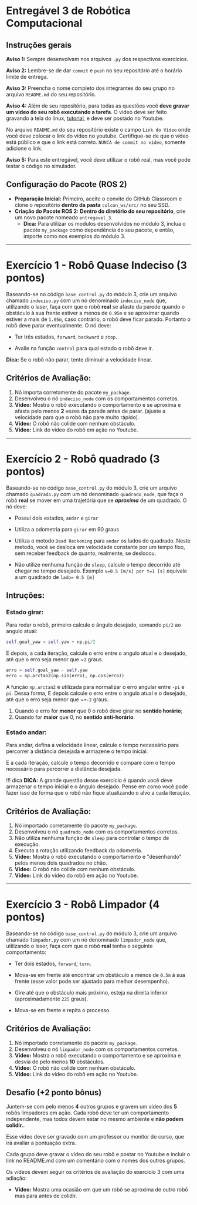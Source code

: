 # Entregável 3 de Robótica Computacional

## Instruções gerais

**Aviso 1:** Sempre desenvolvam nos arquivos `.py` dos respectivos exercícios.

**Aviso 2:** Lembre-se de dar `commit` e `push` no seu repositório até o horário limite de entrega.

**Aviso 3:** Preencha o nome completo dos integrantes do seu grupo no arquivo `README.md` do seu repositório.

**Aviso 4:** Além de seu repositório, para todas as questões você **deve gravar um vídeo do seu robô executando a tarefa**. O vídeo deve ser feito gravando a tela do linux, [tutorial](https://insper.github.io/robotica-computacional/screen_record/), e deve ser postado no Youtube. 

No arquivo `README.md` do seu repositório existe o campo `Link do Vídeo` onde você deve colocar o link do video no youtube. Certifique-se de que o vídeo está público e que o link está correto. `NUNCA de commit no vídeo`, somente adicione o link.

**Aviso 5:** Para este entregável, você deve utilizar o robô real, mas você pode testar o código no simulador.

## Configuração do Pacote (ROS 2)

- **Preparação Inicial:** Primeiro, aceite o convite do GitHub Classroom e clone o repositório **dentro da pasta** `colcon_ws/src/` no seu SSD.
- **Criação do Pacote ROS 2:** **Dentro do diretório do seu repositório**, crie um novo pacote nomeado `entregavel_3`.
    - **Dica:** Para utilizar os modulos desenvolvidos no módulo 3, inclua o pacote `my_package` como dependência do seu pacote, e então, importe como nos exemplos do módulo 3.

____________________________________________________________________

# Exercício 1 - Robô Quase Indeciso (3 pontos)
Baseando-se no código `base_control.py` do módulo 3, crie um arquivo chamado `indeciso.py` com um nó denominado `indeciso_node` que, utilizando o laser, faça com que o robô **real** se afaste da parede quando o obstáculo à sua frente estiver a menos de `0.95m` e se aproximar quando estiver a mais de `1.05m`, caso contrário, o robô deve ficar parado. Portanto o robô deve parar eventualmente. O nó deve:

* Ter três estados, `forward`, `backward` e `stop`.

* Avalie na função `control` para qual estado o robô deve ir.

**Dica:** Se o robô não parar, tente diminuir a velocidade linear.

## Critérios de Avaliação:

1. Nó importa corretamente do pacote `my_package`.
2. Desenvolveu o nó `indeciso_node` com os comportamentos corretos.
3. **Vídeo:** Mostra o robô executando o comportamento e se aproxima e afasta pelo menos **2** vezes da parede antes de parar. (ajuste a velocidade para que o robô não pare muito rápido).
4. **Vídeo:** O robô não colide com nenhum obstáculo.
5. **Vídeo:** Link do vídeo do robô em ação no Youtube.

____________________________________________________________________

# Exercício 2 - Robô quadrado (3 pontos)
Baseando-se no código `base_control.py` do módulo 3, crie um arquivo chamado `quadrado.py` com um nó denominado `quadrado_node`, que faça o robô **real** se mover em uma trajetória que se ***aproxima*** de um quadrado. O nó deve:

* Possui dois estados, `andar` e `girar`

* Utiliza a odometria para `girar` em 90 graus

* Utiliza o metodo `Dead Reckoning` para `andar` os lados do quadrado. Neste metodo, você se desloca em velocidade constante por um tempo fixo, sem receber feedback de quanto, realmente, se deslocou.

* Não utilize nenhuma função de `sleep`, calcule o tempo decorrido até chegar no tempo desejado. Exemplo `v=0.5 [m/s] por t=1 [s]` equivale a um quadrado de `lado= 0.5 [m]`

## Intruções:
### **Estado girar:**
Para rodar o robô, primeiro calcule o ângulo desejado, somando `pi/2` ao angulo atual:

```python
self.goal_yaw = self.yaw + np.pi/2
```

E depois, a cada iteração, calcule o erro entre o angulo atual e o desejado, até que o erro seja menor que ~`2` graus.

```python
erro = self.goal_yaw - self.yaw
erro = np.arctan2(np.sin(erro), np.cos(erro))
```

A função `np.arctan2` é utilizada para normalizar o erro angular entre `-pi` e `pi`. Dessa forma,
E depois calcule o erro entre o angulo atual e o desejado, até que o erro seja menor que ~`+-2` graus.

1. Quando o erro for **menor** que 0 o robô deve girar no **sentido horário**;
2. Quando for **maior** que 0, no **sentido anti-horário**.


### **Estado andar:**
Para andar, defina a velocidade linear, calcule o tempo necessário para percorrer a distância desejada e armazene o tempo inicial.

E a cada iteração, calcule o tempo decorrido e compare com o tempo necessário para percorrer a distância desejada.

!!! dica
    **DICA:** A grande questão desse exercício é quando você deve armazenar o tempo inicial e o ângulo desejado. Pense em como você pode fazer isso de forma que o robô não fique atualizando o alvo a cada iteração.



## Critérios de Avaliação:

1. Nó importado corretamente do pacote `my_package`.
2. Desenvolveu o nó `quadrado_node` com os comportamentos corretos.
3. Não utiliza nenhuma função de `sleep` para controlar o tempo de execução.
4. Executa a rotação utilizando feedback da odometria.
5. **Vídeo:** Mostra o robô executando o comportamento e "desenhando" pelos menos dois quadrados no chão.
6. **Vídeo:** O robô não colide com nenhum obstáculo.
7. **Vídeo:** Link do vídeo do robô em ação no Youtube.

____________________________________________________________________

# Exercício 3 - Robô Limpador (4 pontos)
Baseando-se no código `base_control.py` do módulo 3, crie um arquivo chamado `limpador.py` com um nó denominado `limpador_node` que, utilizando o laser, faça com que o robô **real** tenha o seguinte comportamento:

* Ter dois estados, `forward`, `turn`.

* Mova-se em frente até encontrar um obstáculo a menos de `0.5m` à sua frente (esse valor pode ser ajustado para melhor desempenho).

* Gire até que o obstáculo mais próximo, esteja na direita inferior (aproximadamente `225` graus).

* Mova-se em frente e repita o processo.

## Critérios de Avaliação:

1. Nó importado corretamente do pacote `my_package`.
2. Desenvolveu o nó `limpador_node` com os comportamentos corretos.
3. **Vídeo:** Mostra o robô executando o comportamento e se aproxima e desvia de pelo menos **10** obstáculos.
4. **Vídeo:** O robô não colide com nenhum obstáculo.
5. **Vídeo:** Link do vídeo do robô em ação no Youtube.

## Desafio (+2 ponto bônus)

Juntem-se com pelo menos **4** outros grupos e gravem um vídeo dos **5** robôs limpadores em ação. Cada robô deve ter um comportamento independente, mas todos devem estar no mesmo ambiente e **não podem colidir.**.

Esse vídeo deve ser gravado com um professor ou monitor do curso, que irá avaliar a pontuação extra.

Cada grupo deve gravar o vídeo do seu robô e postar no Youtube e incluir o link no README.md com um comentário com o nomes dos outros grupos. 

Os vídeos devem seguir os critérios de avaliação do exercício 3 com uma adiação:

* **Vídeo:** Mostra uma ocasião em que um robô se aproxima de outro robô mas para antes de colidir.
